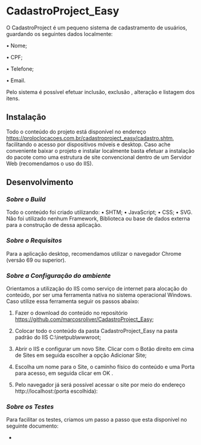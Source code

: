 # CadastroProject_Easy
O CadastroProject é um pequeno sistema de cadastramento de usuários, guardando os seguintes dados localmente:

•	Nome;

•	CPF;

•	Telefone;

•	Email. 

Pelo sistema é possível efetuar inclusão, exclusão , alteração e listagem dos itens.

## **Instalação**	

Todo o conteúdo do projeto está disponível no endereço https://proloclocacoes.com.br/cadastroproject_easy/cadastro.shtm, facilitando o acesso por dispositivos móveis e desktop. 
Caso ache conveniente baixar o projeto e instalar localmente basta efetuar a instalação do pacote como uma estrutura de site convencional dentro de um Servidor Web (recomendamos o uso do IIS).

## **Desenvolvimento**

### _Sobre o Build_

Todo o conteúdo foi criado utilizando:
•	SHTM;
•	JavaScript;
•	CSS;
•	SVG.
Não foi utilizado nenhum Framework, Biblioteca ou base de dados externa para a construção de dessa aplicação.

### _Sobre o Requisitos_ 
Para a aplicação desktop, recomendamos utilizar o navegador Chrome (versão 69 ou superior). 

### _Sobre a Configuração do ambiente_
Orientamos a utilização do IIS como serviço de internet para alocação do conteúdo, por ser uma ferramenta nativa no sistema operacional Windows. Caso utilize essa ferramenta seguir os passos abaixo:
 

1.	Fazer o download do conteúdo no repositório  https://github.com/marcosroliver/CadastroProject_Easy;

2.	Colocar todo o conteúdo da pasta CadastroProject_Easy na pasta padrão do IIS C:\inetpub\wwwroot\;
 
3.	Abrir o IIS e configurar um novo Site. Clicar com o Botão direito em cima de Sites em seguida escolher a opção Adicionar Site;
 
4.	Escolha um nome para o Site, o caminho físico do conteúdo e uma Porta para acesso, em seguida clicar em OK .
  

5.	Pelo navegador já será possível acessar o site por meio do endereço http://localhost:(porta escolhida):
 
### _Sobre os Testes_

Para facilitar os testes, criamos um passo a passo que esta disponivel no seguinte documento:

- 
